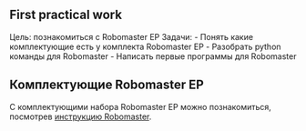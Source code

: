 ## First practical work
Цель: познакомиться с Robomaster EP 
Задачи: 
    - Понять какие комплектующие есть у комплекта Robomaster EP 
    - Разобрать python команды для Robomaster 
    - Написать первые программы для Robomaster


## Комплектующие Robomaster EP
С комплектующими набора Robomaster EP можно познакомиться, посмотрев <a href='https://dl.djicdn.com/downloads/robomaster-s1/20200324/RoboMaster_S1_User_Manual_v1.8_EN.pdf'>инструкцию Robomaster</a>. 

